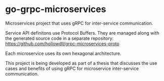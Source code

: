 # go-grpc-microservices
Microservices project that uses gRPC for inter-service communication.

Service API definitons use Protocol Buffers. They are managed along with the generated source code in a separate repository: https://github.com/hollowdll/grpc-microservices-proto

Each microservice uses its own hexagonal architecture.

This project is being developed as part of a thesis that discusses the use cases and benefits of using gRPC for microservice inter-service communication.
